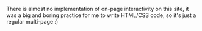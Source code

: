 There is almost no implementation of on-page interactivity on this site, it was a big and boring practice for me to write HTML/CSS code, so it's just a regular multi-page :)
